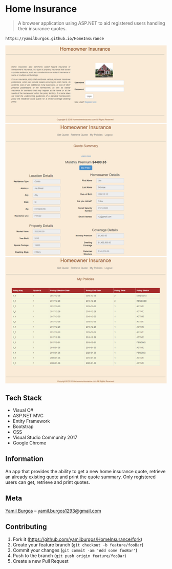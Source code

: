 # Home Insurance
> A browser application using ASP.NET to aid registered users handling their insurance quotes.

	https://yamilburgos.github.io/HomeInsurance

![](demo.PNG)
![](demo2.PNG)
![](demo3.PNG)

## Tech Stack
- Visual C#
- ASP.NET MVC
- Entity Framework
- Bootstrap
- CSS
- Visual Studio Community 2017
- Google Chrome

## Information
An app that provides the ability to get a new home insurance quote, retrieve an already existing quote and print the quote summary. Only registered users can get, retrieve and print quotes.

## Meta
[Yamil Burgos](https://github.com/yamilburgos/) – yamil.burgos1293@gmail.com

## Contributing
1. Fork it (<https://github.com/yamilburgos/HomeInsurance/fork>)
2. Create your feature branch (`git checkout -b feature/fooBar`)
3. Commit your changes (`git commit -am 'Add some fooBar'`)
4. Push to the branch (`git push origin feature/fooBar`)
5. Create a new Pull Request
